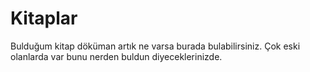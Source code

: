 # Kitaplar
Bulduğum kitap döküman artık ne varsa burada bulabilirsiniz. Çok eski olanlarda var bunu nerden buldun diyeceklerinizde.
